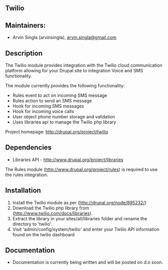 Twilio
------


Maintainers:
-----------
 * Arvin Singla (arvinsingla), arvin.singla@gmail.com


Description
-----------

The Twilio module provides integration with the Twilio cloud communication
platform allowing for your Drupal site to integration Voice and SMS
functionality. 

The module currently provides the following functionality:

- Rules event to act on incoming SMS message
- Rules action to send an SMS message
- Hook for incoming SMS messages
- Hook for incoming voice calls
- User object phone number storage and validation
- Uses libraries api to manage the Twilio php library

Project homepage: http://drupal.org/project/twilio


Dependencies
------------

* Libraries API - http://www.drupal.org/project/libraries

The Rules module (http://www.drupal.org/project/rules) is required to use the
rules integration.


Installation
------------

1. Install the Twilio module as per (http://drupal.org/node/895232/)
2. Download the Twilio php library from (http://www.twilio.com/docs/libraries).
3. Extract the library in your sites/all/libraries folder and rename the
   directory to 'twilio'.
4. Visit 'admin/config/system/twilio' and enter your Twilio API information
   found on the twilio dashboard 


Documentation
-------------
* Documentation is currently being written and will be posted on d.o soon.
